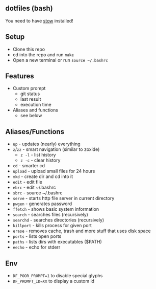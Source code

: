 ## dotfiles (bash)

You need to have [stow](https://www.gnu.org/software/stow/) installed!

## Setup

* Clone this repo
* cd into the repo and run `make`
* Open a new terminal or run `source ~/.bashrc`

## Features

* Custom prompt
    * git status
    * last result
    * execution time
* Aliases and functions
    * see below

## Aliases/Functions

* `up` - updates (nearly) everything
* `z`/`zz` - smart navigation (similar to zoxide)
    * `z -l` - list history
    * `z -c` - clear history
* `cd` - smarter cd
* `upload` - upload small files for 24 hours
* `mkd` - create dir and cd into it
* `edit` - edit file
* `ebrc` - edit ~/.bashrc
* `sbrc` - source ~/.bashrc
* `serve` - starts http file server in current directory
* `pwgen` - generates password
* `ffetch` - shows basic system information
* `search` - searches files (recursively)
* `searchd` - searches directories (recursively)
* `killport` - kills process for given port
* `erase` - removes cache, trash and more stuff that uses disk space
* `ports` - lists open ports
* `paths` - lists dirs with executables ($PATH)
* `eecho` - echo for stderr

## Env
* `DF_POOR_PROMPT=1` to disable special glyphs
* `DF_PROMPT_ID=XX` to display a custom id

